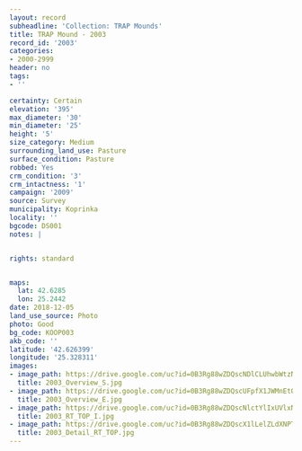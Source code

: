 ```yaml
---
layout: record
subheadline: 'Collection: TRAP Mounds'
title: TRAP Mound - 2003
record_id: '2003'
categories:
- 2000-2999
header: no
tags:
- ''

certainty: Certain
elevation: '395'
max_diameter: '30'
min_diameter: '25'
height: '5'
size_category: Medium
surrounding_land_use: Pasture
surface_condition: Pasture
robbed: Yes
crm_condition: '3'
crm_intactness: '1'
campaign: '2009'
source: Survey
municipality: Koprinka
locality: ''
bgcode: DS001
notes: |


rights: standard


maps:
  lat: 42.6285
  lon: 25.2442
date: 2018-12-05
land_use_source: Photo
photo: Good
bg_code: KOOP003
akb_code: ''
latitude: '42.626399'
longitude: '25.328311'
images:
- image_path: https://drive.google.com/uc?id=0B3Rg88wZDQscNDlCLUhwbWtzNEE
  title: 2003_Overview_S.jpg
- image_path: https://drive.google.com/uc?id=0B3Rg88wZDQscUFpfX1JWMnEtQkk
  title: 2003_Overview_E.jpg
- image_path: https://drive.google.com/uc?id=0B3Rg88wZDQscNlctYlIxUVlxNlU
  title: 2003_RT_TOP_I.jpg
- image_path: https://drive.google.com/uc?id=0B3Rg88wZDQscX1lLelZLdXNPTGc
  title: 2003_Detail_RT_TOP.jpg
---
```

